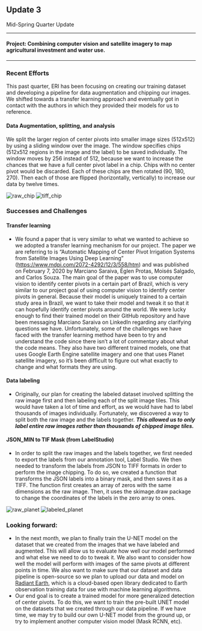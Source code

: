## Update 3

Mid-Spring Quarter Update

--- 
#### Project: Combining computer vision and satellite imagery to map agricultural investment and water use.
--- 

### Recent Efforts
This past quarter, ERI has been focusing on creating our training dataset and developing a pipeline for data augmentation and chipping our images. We shifted towards a transfer learning approach and eventually got in contact with the authors in which they provided their models for us to reference. 

#### Data Augmentation, splitting, and analysis 
We split the larger region of center pivots into smaller image sizes (512x512) by using a sliding window over the image. The window specifies chips (512x512 regions in the image and the label) to be saved individually. The window moves by 256 instead of 512, because we want to increase the chances that we have a full center pivot label in a chip. Chips with no center pivot would be discarded. Each of these chips are then rotated (90, 180, 270). Then each of those are flipped (horizontally, vertically) to increase our data by twelve times. 

![raw_chip](images/raw_chip.png)
![tiff_chip](images/tiff_chip.png)

### Successes and Challenges
#### Transfer learning
- We found a paper that is very similar to what we wanted to achieve so we adopted a transfer learning mechanism for our project. The paper we are referring to is “Automatic Mapping of Center Pivot Irrigation Systems from Satellite Images Using Deep Learning” (https://www.mdpi.com/2072-4292/12/3/558/htm) and was published on February 7, 2020 by Marciano Saraiva, Églen Protas, Moisés Salgado, and Carlos Souza. The main goal of the paper was to use computer vision to identify center pivots in a certain part of Brazil, which is very similar to our project goal of using computer vision to identify center pivots in general. Because their model is uniquely trained to a certain study area in Brazil, we want to take their model and tweak it so that it can hopefully identify center pivots around the world. We were lucky enough to find their trained model on their GitHub repository and have been messaging Marciano Saraiva on LinkedIn regarding any clarifying questions we have. Unfortunately, some of the challenges we have faced with the transfer learning method have been to try and understand the code since there isn’t a lot of commentary about what the code means. They also have two different trained models, one that uses Google Earth Engine satellite imagery and one that uses Planet satellite imagery, so it’s been difficult to figure out what exactly to change and what formats they are using. 

#### Data labeling
- Originally, our plan for creating the labeled dataset involved splitting the raw image first and then labeling each of the split image tiles. This would have taken a lot of time and effort, as we would have had to label thousands of images individually. Fortunately, we discovered a way to split both the raw image and the labels together. ***This allowed us to only label entire raw images rather than thousands of chipped image tiles.***

#### JSON_MIN to TIF Mask (from LabelStudio)
- In order to split the raw images and the labels together, we first needed to export the labels from our annotation tool, Label Studio. We then needed to transform the labels from JSON to TIFF formats in order to perform the image chipping. To do so, we created a function that transforms the JSON labels into a binary mask, and then saves it as a TIFF. The function first creates an array of zeros with the same dimensions as the raw image. Then, it uses the skimage.draw package to change the coordinates of the labels in the zero array to ones.

![raw_planet](images/raw_planet.jpg)
![labeled_planet](images/labeled_planet.jpg)

### Looking forward:
- In the next month, we plan to finally train the U-NET model on the dataset that we created from the images that we have labeled and augmented. This will allow us to evaluate how well our model performed and what else we need to do to tweak it. We also want to consider how well the model will perform with images of the same pivots at different points in time. We also want to make sure that our dataset and data pipeline is open-source so we plan to upload our data and model on [Radiant Earth](https://www.radiant.earth/), which is a cloud-based open library dedicated to Earth observation training data for use with machine learning algorithms.
- Our end goal is to create a trained model for more generalized detection of center pivots. To do this, we want to train the pre-built UNET model on the datasets that we created through our data pipeline. If we have time, we may try to build our own U-NET model from the ground up, or try to implement another computer vision model (Mask RCNN, etc).
